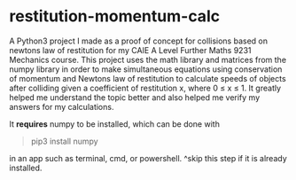 # restitution-momentum-calc

A Python3 project I made as a proof of concept for collisions based on newtons law of restitution for my CAIE A Level Further Maths 9231 Mechanics course.
This project uses the math library and matrices from the numpy library in order to make simultaneous equations using conservation of momentum and Newtons law of restitution to calculate speeds of objects after colliding given a coefficient of restitution x, where 0 ≤ x ≤ 1.
It greatly helped me understand the topic better and also helped me verify my answers for my calculations.

It **requires** numpy to be installed, which can be done with
>pip3 install numpy

in an app such as terminal, cmd, or powershell. 
^skip this step if it is already installed.
